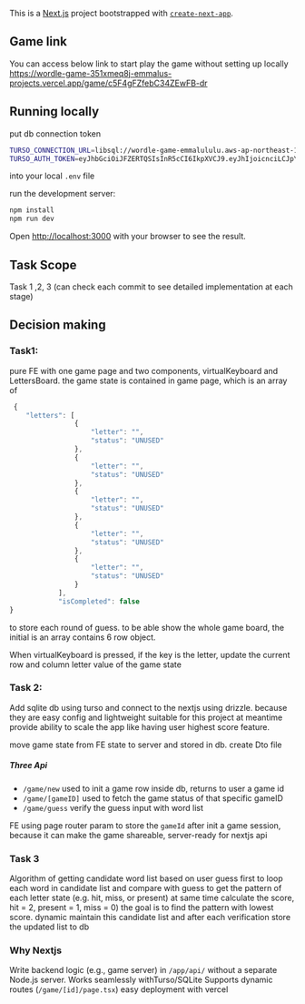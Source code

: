 This is a [Next.js](https://nextjs.org) project bootstrapped with [`create-next-app`](https://nextjs.org/docs/app/api-reference/cli/create-next-app).

## Game link
You can access below link to start play the game without setting up locally 
https://wordle-game-351xmeq8j-emmalus-projects.vercel.app/game/c5F4gFZfebC34ZEwFB-dr

## Running locally

put db connection token
```bash
TURSO_CONNECTION_URL=libsql://wordle-game-emmalululu.aws-ap-northeast-1.turso.io
TURSO_AUTH_TOKEN=eyJhbGciOiJFZERTQSIsInR5cCI6IkpXVCJ9.eyJhIjoicnciLCJpYXQiOjE3NTQxOTc0NzksImlkIjoiZWZlMDZkNjctYjlmNi00M2IzLWFiYTYtNzJmNmVlMDY5YjViIiwicmlkIjoiZjAwNDU2OWUtMGVhMi00OGM4LTlmYzItODRjNWI4NzEyMTc4In0.NHUODMgVOYZR5XpMDaarInRWz8TB1gExK14GGpYV-PCA5WrMFGQ0arFf8OwwJqG4-DdZ5R9CRyMRDehhCHhoCw
 ```
 into your local ```.env``` file

run the development server:

```bash
npm install
npm run dev
```


Open [http://localhost:3000](http://localhost:3000) with your browser to see the result.

## Task Scope
Task 1 ,2, 3 (can check each commit to see detailed implementation at each stage)

## Decision making
### Task1: 
pure FE with one game page and two components, virtualKeyboard and LettersBoard.
the game state is contained in game page, which is an array of

```javascript
 {
    "letters": [
                {
                    "letter": "",
                    "status": "UNUSED"
                },
                {
                    "letter": "",
                    "status": "UNUSED"
                },
                {
                    "letter": "",
                    "status": "UNUSED"
                },
                {
                    "letter": "",
                    "status": "UNUSED"
                },
                {
                    "letter": "",
                    "status": "UNUSED"
                }
            ],
            "isCompleted": false
}
```
to store each round of guess. to be able show the whole game board, the initial is an array contains 6 row object.

When virtualKeyboard is pressed, if the key is the letter, update the current row and column letter value of the game state

### Task 2:
Add sqlite db using turso and connect to the nextjs using drizzle. because they are easy config and lightweight suitable for this project at meantime provide ability to scale the app like having user highest score feature.

move game state from FE state to server and stored in db.
create Dto file 

##### Three Api 
- ```/game/new```
used to init a game row inside db, returns to user a game id 
 - ```/game/[gameID]```
used to fetch the game status of that specific gameID
 - ```/game/guess```
verify the guess input with word list

FE using page router param to store the ```gameId``` after init a game session, because it can make the game shareable, server-ready for nextjs api 

### Task 3

Algorithm of getting candidate word list based on user guess
first to loop each word in candidate list and compare with guess to get the pattern of each letter state (e.g. hit, miss, or present) at same time calculate the score, hit = 2, present = 1, miss = 0) the goal is to find the pattern with lowest score. 
dynamic maintain this candidate list and after each verification store the updated list to db 


### Why Nextjs
Write backend logic (e.g., game server) in ```/app/api/``` without a separate Node.js server.
Works seamlessly withTurso/SQLite
Supports dynamic routes (```/game/[id]/page.tsx```) 
easy deployment with vercel
